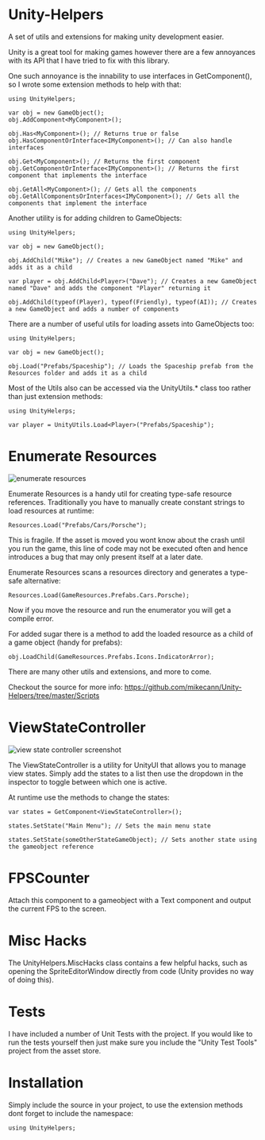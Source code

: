 Unity-Helpers
=============

A set of utils and extensions for making unity development easier.

Unity is a great tool for making games however there are a few annoyances with its API that I have tried to fix with this library. 

One such annoyance is the innability to use interfaces in GetComponent(), so I wrote some extension methods to help with that:

```
using UnityHelpers;

var obj = new GameObject();
obj.AddComponent<MyComponent>();

obj.Has<MyComponent>(); // Returns true or false 
obj.HasComponentOrInterface<IMyComponent>(); // Can also handle interfaces

obj.Get<MyComponent>(); // Returns the first component
obj.GetComponentOrInterface<IMyComponent>(); // Returns the first component that implements the interface

obj.GetAll<MyComponent>(); // Gets all the components
obj.GetAllComponentsOrInterfaces<IMyComponent>(); // Gets all the components that implement the interface
```

Another utility is for adding children to GameObjects:

```
using UnityHelpers;

var obj = new GameObject();

obj.AddChild("Mike"); // Creates a new GameObject named "Mike" and adds it as a child

var player = obj.AddChild<Player>("Dave"); // Creates a new GameObject named "Dave" and adds the component "Player" returning it

obj.AddChild(typeof(Player), typeof(Friendly), typeof(AI)); // Creates a new GameObject and adds a number of components
```

There are a number of useful utils for loading assets into GameObjects too:

```
using UnityHelpers;

var obj = new GameObject();

obj.Load("Prefabs/Spaceship"); // Loads the Spaceship prefab from the Resources folder and adds it as a child
```

Most of the Utils also can be accessed via the UnityUtils.* class too rather than just extension methods:

```
using UnityHelerps;

var player = UnityUtils.Load<Player>("Prefabs/Spaceship");
```

Enumerate Resources
===================

![enumerate resources](http://i.imgur.com/OlkmYR6.png)

Enumerate Resources is a handy util for creating type-safe resource references. Traditionally you have to manually create constant strings to load resources at runtime:

```
Resources.Load("Prefabs/Cars/Porsche");
```

This is fragile. If the asset is moved you wont know about the crash until you run the game, this line of code may not be executed often and hence introduces a bug that may only present itself at a later date.

Enumerate Resources scans a resources directory and generates a type-safe alternative:

```
Resources.Load(GameResources.Prefabs.Cars.Porsche);
```

Now if you move the resource and run the enumerator you will get a compile error.

For added sugar there is a method to add the loaded resource as a child of a game object (handy for prefabs):

```
obj.LoadChild(GameResources.Prefabs.Icons.IndicatorArror);
```

There are many other utils and extensions, and more to come.

Checkout the source for more info: https://github.com/mikecann/Unity-Helpers/tree/master/Scripts

ViewStateController
===================

![view state controller screenshot](http://i.imgur.com/kjBzATD.png)

The ViewStateController is a utility for UnityUI that allows you to manage view states. Simply add the states to a list then use the dropdown in the inspector to toggle between which one is active.

At runtime use the methods to change the states:

```
var states = GetComponent<ViewStateController>();

states.SetState("Main Menu"); // Sets the main menu state

states.SetState(someOtherStateGameObject); // Sets another state using the gameobject reference
```

FPSCounter
==========

Attach this component to a gameobject with a Text component and output the current FPS to the screen.

Misc Hacks
==========

The UnityHelpers.MiscHacks class contains a few helpful hacks, such as opening the SpriteEditorWindow directly from code (Unity provides no way of doing this).

Tests
=====

I have included a number of Unit Tests with the project. If you would like to run the tests yourself then just make sure you include the "Unity Test Tools" project from the asset store.

Installation
============

Simply include the source in your project, to use the extension methods dont forget to include the namespace:

```
using UnityHelpers;
```
